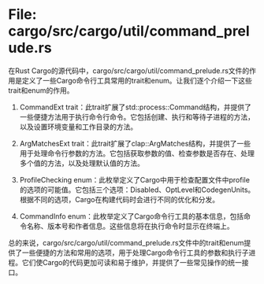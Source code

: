# File: cargo/src/cargo/util/command_prelude.rs

在Rust Cargo的源代码中，cargo/src/cargo/util/command_prelude.rs文件的作用是定义了一些Cargo命令行工具常用的trait和enum。让我们逐个介绍一下这些trait和enum的作用。

1. CommandExt trait：此trait扩展了std::process::Command结构，并提供了一些便捷方法用于执行命令行命令。它包括创建、执行和等待子进程的方法，以及设置环境变量和工作目录的方法。

2. ArgMatchesExt trait：此trait扩展了clap::ArgMatches结构，并提供了一些用于处理命令行参数的方法。它包括获取参数的值、检查参数是否存在、处理多个值的方法，以及处理默认值的方法。

3. ProfileChecking enum：此枚举定义了Cargo中用于检查配置文件中profile的选项的可能值。它包括三个选项：Disabled、OptLevel和CodegenUnits。根据不同的选项，Cargo在构建代码时会进行不同的优化和分发。

4. CommandInfo enum：此枚举定义了Cargo命令行工具的基本信息，包括命令名称、版本号和作者信息。这些信息将在执行命令时显示在终端上。

总的来说，cargo/src/cargo/util/command_prelude.rs文件中的trait和enum提供了一些便捷的方法和常用的选项，用于处理Cargo命令行工具的参数和执行子进程。它们使Cargo的代码更加可读和易于维护，并提供了一些常见操作的统一接口。

